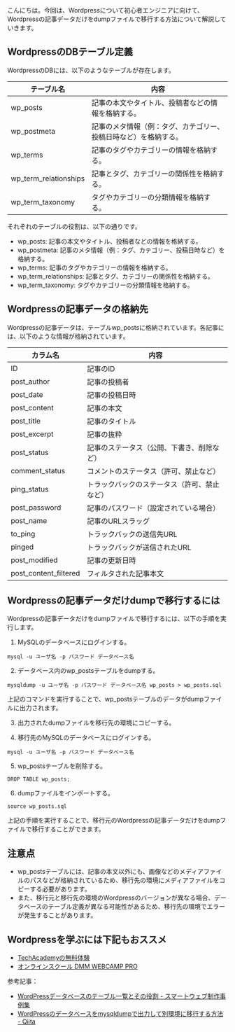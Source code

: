 <!--
title:   【基礎】Wordpressの記事データだけ、dumpファイルで移行するには
tags:    MySQL,WordPress,dump
id:      2d351b57836ffd4e7c81
private: false
-->


こんにちは。今回は、Wordpressについて初心者エンジニアに向けて、Wordpressの記事データだけをdumpファイルで移行する方法について解説していきます。

## WordpressのDBテーブル定義

WordpressのDBには、以下のようなテーブルが存在します。

| テーブル名 | 内容 |
| --- | --- |
| wp_posts | 記事の本文やタイトル、投稿者などの情報を格納する。 |
| wp_postmeta | 記事のメタ情報（例：タグ、カテゴリー、投稿日時など）を格納する。 |
| wp_terms | 記事のタグやカテゴリーの情報を格納する。 |
| wp_term_relationships | 記事とタグ、カテゴリーの関係性を格納する。 |
| wp_term_taxonomy | タグやカテゴリーの分類情報を格納する。 |

それぞれのテーブルの役割は、以下の通りです。

- wp_posts: 記事の本文やタイトル、投稿者などの情報を格納する。
- wp_postmeta: 記事のメタ情報（例：タグ、カテゴリー、投稿日時など）を格納する。
- wp_terms: 記事のタグやカテゴリーの情報を格納する。
- wp_term_relationships: 記事とタグ、カテゴリーの関係性を格納する。
- wp_term_taxonomy: タグやカテゴリーの分類情報を格納する。

## Wordpressの記事データの格納先

Wordpressの記事データは、テーブルwp_postsに格納されています。各記事には、以下のような情報が格納されています。

| カラム名 | 内容 |
| --- | --- |
| ID | 記事のID |
| post_author | 記事の投稿者 |
| post_date | 記事の投稿日時 |
| post_content | 記事の本文 |
| post_title | 記事のタイトル |
| post_excerpt | 記事の抜粋 |
| post_status | 記事のステータス（公開、下書き、削除など） |
| comment_status | コメントのステータス（許可、禁止など） |
| ping_status | トラックバックのステータス（許可、禁止など） |
| post_password | 記事のパスワード（設定されている場合） |
| post_name | 記事のURLスラッグ |
| to_ping | トラックバックの送信先URL |
| pinged | トラックバックが送信されたURL |
| post_modified | 記事の更新日時 |
| post_content_filtered | フィルタされた記事本文 |

## Wordpressの記事データだけdumpで移行するには

Wordpressの記事データだけをdumpファイルで移行するには、以下の手順を実行します。

1. MySQLのデータベースにログインする。

```
mysql -u ユーザ名 -p パスワード データベース名
```

2. データベース内のwp_postsテーブルをdumpする。

```
mysqldump -u ユーザ名 -p パスワード データベース名 wp_posts > wp_posts.sql
```

上記のコマンドを実行することで、wp_postsテーブルのデータがdumpファイルに出力されます。

3. 出力されたdumpファイルを移行先の環境にコピーする。

4. 移行先のMySQLのデータベースにログインする。

```
mysql -u ユーザ名 -p パスワード データベース名
```

5. wp_postsテーブルを削除する。

```
DROP TABLE wp_posts;
```

6. dumpファイルをインポートする。

```
source wp_posts.sql
```

上記の手順を実行することで、移行元のWordpressの記事データだけをdumpファイルで移行することができます。

## 注意点

- wp_postsテーブルには、記事の本文以外にも、画像などのメディアファイルのパスなどが格納されているため、移行先の環境にメディアファイルをコピーする必要があります。
- また、移行元と移行先の環境のWordpressのバージョンが異なる場合、データベースのテーブル定義が異なる可能性があるため、移行先の環境でエラーが発生することがあります。


## Wordpressを学ぶには下記もおススメ
- [TechAcademyの無料体験](//af.moshimo.com/af/c/click?a_id=2612475&amp;p_id=1555&amp;pc_id=2816&amp;pl_id=22706&amp;url=https%3A%2F%2Ftechacademy.jp%2Fhtmlcss-trial%3Futm_source%3Dmoshimo%26utm_medium%3Daffiliate%26utm_campaign%3Dtextad)
- [オンラインスクール DMM WEBCAMP PRO](//af.moshimo.com/af/c/click?a_id=2612482&amp;p_id=1363&amp;pc_id=2297&amp;pl_id=39999&amp;guid=ON)


参考記事：
- [WordPressデータベースのテーブル一覧とその役割 - スマートウェブ制作事例集](https://smart-web.co.jp/blog/wordpress-database/)
- [WordPressのデータベースをmysqldumpで出力して別環境に移行する方法 - Qiita](https://qiita.com/kyosuke5_20/items/2a2cf2d8b2e6b55f8d1e)